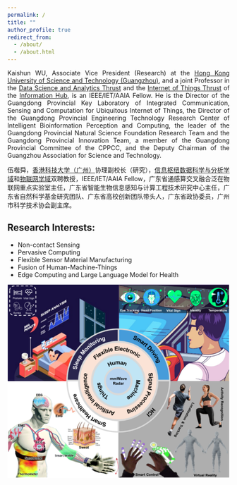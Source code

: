```yaml
---
permalink: /
title: ""
author_profile: true
redirect_from:
  - /about/
  - /about.html
---
```


<p align="justify">
Kaishun WU, Associate Vice President (Research) at the <a href="https://www.hkust-gz.edu.cn">Hong Kong University of Science and Technology (Guangzhou)</a>, and a joint Professor in the <a href="https://www.hkust-gz.edu.cn/academics/hubs-and-thrust-areas/information-hub/data-science-and-analytics/">Data Science and Analytics Thrust</a> and the <a href="https://www.hkust-gz.edu.cn/academics/hubs-and-thrust-areas/information-hub/internet-of-things/">Internet of Things Thrust</a> of the <a href="https://www.hkust-gz.edu.cn/academics/hubs-and-thrust-areas/information-hub/">Information Hub</a>, is an IEEE/IET/AAIA Fellow. He is the Director of the Guangdong Provincial Key Laboratory of Integrated Communication, Sensing and Computation for Ubiquitous Internet of Things, the Director of the Guangdong Provincial Engineering Technology Research Center of Intelligent Bioinformation Perception and Computing, the leader of the Guangdong Provincial Natural Science Foundation Research Team and the Guangdong Provincial Innovation Team, a member of the Guangdong Provincial Committee of the CPPCC, and the Deputy Chairman of the Guangzhou Association for Science and Technology.
</p>

<p align="justify">
伍楷舜，<a href="https://www.hkust-gz.edu.cn">香港科技大学（广州）</a>协理副校长（研究），<a href="https://www.hkust-gz.edu.cn/academics/hubs-and-thrust-areas/information-hub/">信息枢纽</a><a href="https://www.hkust-gz.edu.cn/academics/hubs-and-thrust-areas/information-hub/data-science-and-analytics/">数据科学与分析学域</a>和<a href="https://www.hkust-gz.edu.cn/academics/hubs-and-thrust-areas/information-hub/internet-of-things/">物联网学域</a>双聘教授，IEEE/IET/AAIA Fellow，广东省通感算交叉融合泛在物联网重点实验室主任，广东省智能生物信息感知与计算工程技术研究中心主任，广东省自然科学基金研究团队、广东省高校创新团队带头人，广东省政协委员，广州市科学技术协会副主席。
</p>

## Research Interests:

- Non-contact Sensing
- Pervasive Computing
- Flexible Sensor Material Manufacturing
- Fusion of Human-Machine-Things
- Edge Computing and Large Language Model for Health

<div align="center">
  <img src="/images/research.jpg">
</div>
